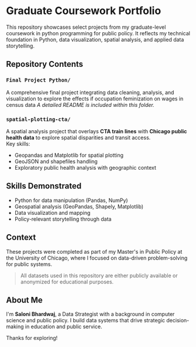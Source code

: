 # Graduate Coursework Portfolio

This repository showcases select projects from my graduate-level coursework in python programming for public policy. It reflects my technical foundation in Python, data visualization, spatial analysis, and applied data storytelling.

## Repository Contents

### `Final Project Python/`
A comprehensive final project integrating data cleaning, analysis, and visualization to explore the effects if occupation feminization on wages in census data 
 *A detailed README is included within this folder.*

### `spatial-plotting-cta/`
A spatial analysis project that overlays **CTA train lines** with **Chicago public health data** to explore spatial disparities and transit access.  
Key skills:
- Geopandas and Matplotlib for spatial plotting  
- GeoJSON and shapefiles handling  
- Exploratory public health analysis with geographic context

## Skills Demonstrated
- Python for data manipulation (Pandas, NumPy)
- Geospatial analysis (GeoPandas, Shapely, Matplotlib)
- Data visualization and mapping
- Policy-relevant storytelling through data

## Context

These projects were completed as part of my Master's in Public Policy at the University of Chicago, where I focused on data-driven problem-solving for public systems.

> All datasets used in this repository are either publicly available or anonymized for educational purposes.

## About Me

I'm **Saloni Bhardwaj**, a Data Strategist with a background in computer science and public policy. I build data systems that drive strategic decision-making in education and public service.

Thanks for exploring!

